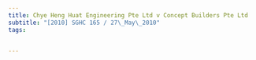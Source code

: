 ```yaml
---
title: Chye Heng Huat Engineering Pte Ltd v Concept Builders Pte Ltd 
subtitle: "[2010] SGHC 165 / 27\_May\_2010"
tags:


---
```


